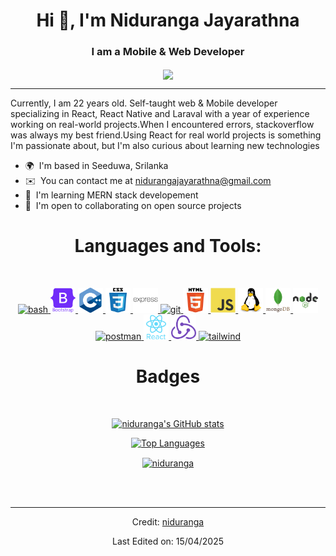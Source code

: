 <h1 align="center">Hi 👋, I'm Niduranga Jayarathna</h1>
<h3 align="center">I am a Mobile & Web Developer</h3>
   <div align="center"> <img src="https://komarev.com/ghpvc/?username=niduranga&&style=flat-square" align="center" /> </div>
   
------

 Currently, I am 22 years old. Self-taught web & Mobile developer specializing in React, React Native and Laraval with a year of experience working on real-world projects.When I encountered errors, stackoverflow was always my best friend.Using React for real world projects is something I'm passionate about, but I'm also curious about learning new technologies
 
 * 🌍  I'm based in Seeduwa, Srilanka
 * ✉️  You can contact me at [nidurangajayarathna@gmail.com](mailto:nidurangajayarathna@gmail.com)
 * 🧠  I'm learning MERN stack developement
 * 🤝  I'm open to collaborating on open source projects

<h1 align="center">Languages and Tools:</h1>
 <br/> 
 <p align="center"> <a href="https://www.gnu.org/software/bash/" target="_blank" rel="noreferrer"> <img src="https://www.vectorlogo.zone/logos/gnu_bash/gnu_bash-icon.svg" alt="bash" width="40" height="40"/> </a> <a href="https://getbootstrap.com" target="_blank" rel="noreferrer"> <img src="https://raw.githubusercontent.com/devicons/devicon/master/icons/bootstrap/bootstrap-plain-wordmark.svg" alt="bootstrap" width="40" height="40"/> </a> <a href="https://www.w3schools.com/cpp/" target="_blank" rel="noreferrer"> <img src="https://raw.githubusercontent.com/devicons/devicon/master/icons/cplusplus/cplusplus-original.svg" alt="cplusplus" width="40" height="40"/> </a> <a href="https://www.w3schools.com/css/" target="_blank" rel="noreferrer"> <img src="https://raw.githubusercontent.com/devicons/devicon/master/icons/css3/css3-original-wordmark.svg" alt="css3" width="40" height="40"/> </a> <a href="https://expressjs.com" target="_blank" rel="noreferrer"> <img src="https://raw.githubusercontent.com/devicons/devicon/master/icons/express/express-original-wordmark.svg" alt="express" width="40" height="40"/> </a> <a href="https://git-scm.com/" target="_blank" rel="noreferrer"> <img src="https://www.vectorlogo.zone/logos/git-scm/git-scm-icon.svg" alt="git" width="40" height="40"/> </a> <a href="https://www.w3.org/html/" target="_blank" rel="noreferrer"> <img src="https://raw.githubusercontent.com/devicons/devicon/master/icons/html5/html5-original-wordmark.svg" alt="html5" width="40" height="40"/> </a> <a href="https://developer.mozilla.org/en-US/docs/Web/JavaScript" target="_blank" rel="noreferrer"> <img src="https://raw.githubusercontent.com/devicons/devicon/master/icons/javascript/javascript-original.svg" alt="javascript" width="40" height="40"/> </a> <a href="https://www.linux.org/" target="_blank" rel="noreferrer"> <img src="https://raw.githubusercontent.com/devicons/devicon/master/icons/linux/linux-original.svg" alt="linux" width="40" height="40"/> </a> <a href="https://www.mongodb.com/" target="_blank" rel="noreferrer"> <img src="https://raw.githubusercontent.com/devicons/devicon/master/icons/mongodb/mongodb-original-wordmark.svg" alt="mongodb" width="40" height="40"/> </a> <a href="https://nodejs.org" target="_blank" rel="noreferrer"> <img src="https://raw.githubusercontent.com/devicons/devicon/master/icons/nodejs/nodejs-original-wordmark.svg" alt="nodejs" width="40" height="40"/> </a> <a href="https://postman.com" target="_blank" rel="noreferrer"> <img src="https://www.vectorlogo.zone/logos/getpostman/getpostman-icon.svg" alt="postman" width="40" height="40"/> </a> <a href="https://reactjs.org/" target="_blank" rel="noreferrer"> <img src="https://raw.githubusercontent.com/devicons/devicon/master/icons/react/react-original-wordmark.svg" alt="react" width="40" height="40"/> </a> <a href="https://redux.js.org" target="_blank" rel="noreferrer"> <img src="https://raw.githubusercontent.com/devicons/devicon/master/icons/redux/redux-original.svg" alt="redux" width="40" height="40"/> </a> <a href="https://tailwindcss.com/" target="_blank" rel="noreferrer"> <img src="https://www.vectorlogo.zone/logos/tailwindcss/tailwindcss-icon.svg" alt="tailwind" width="40" height="40"/> </a> </p>
 </div>
 
 
 <h1 align='center'>Badges</h1>
 <br/> 
   <div align='center'>
 
 <a href="http://www.github.com/niduranga"><img src="https://github-readme-stats.vercel.app/api?username=niduranga&show_icons=true&hide=&count_private=true&title_color=f97316&text_color=a855f7&icon_color=ef4444&bg_color=0f172a&hide_border=true&show_icons=true" alt="niduranga's GitHub stats" /></a>
   
 <a href="https://github.com/niduranga" align="left"><img src="https://github-readme-stats.vercel.app/api/top-langs/?username=niduranga&langs_count=10&title_color=f97316&text_color=a855f7&icon_color=ef4444&bg_color=0f172a&hide_border=true&locale=en&custom_title=Top%20%Languages" alt="Top Languages" /></a>


<p><a href="https://www.buymeacoffee.com/niduranga"> <img align="center" src="https://cdn.buymeacoffee.com/buttons/v2/default-yellow.png" height="50" width="210" alt="niduranga" /></a></p><br><br>
 
   --------------------------------
   Credit: [niduranga]([https://github.com/krishnadev7](https://github.com/niduranga))
 
   Last Edited on: 15/04/2025
